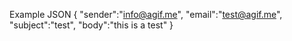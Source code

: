 Example JSON
{
    "sender":"info@agif.me", 
    "email":"test@agif.me",
    "subject":"test",
    "body":"this is a test"
}